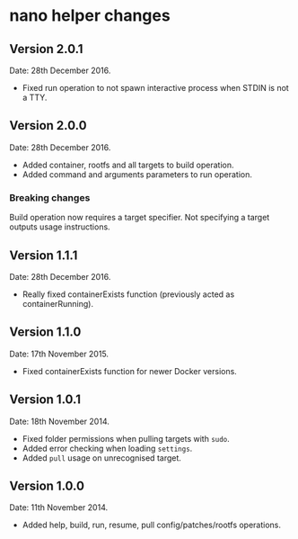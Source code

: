 nano helper changes
===================

Version 2.0.1
-------------

Date: 28th December 2016.

* Fixed run operation to not spawn interactive process when STDIN is not a TTY.

Version 2.0.0
-------------

Date: 28th December 2016.

* Added container, rootfs and all targets to build operation.
* Added command and arguments parameters to run operation.

### Breaking changes

Build operation now requires a target specifier. Not specifying a target outputs usage instructions.

Version 1.1.1
-------------

Date: 28th December 2016.

* Really fixed containerExists function (previously acted as containerRunning).

Version 1.1.0
-------------

Date: 17th November 2015.

* Fixed containerExists function for newer Docker versions.

Version 1.0.1
-------------

Date: 18th November 2014.

* Fixed folder permissions when pulling targets with `sudo`.
* Added error checking when loading `settings`.
* Added `pull` usage on unrecognised target.

Version 1.0.0
-------------

Date: 11th November 2014.

* Added help, build, run, resume, pull config/patches/rootfs operations.
